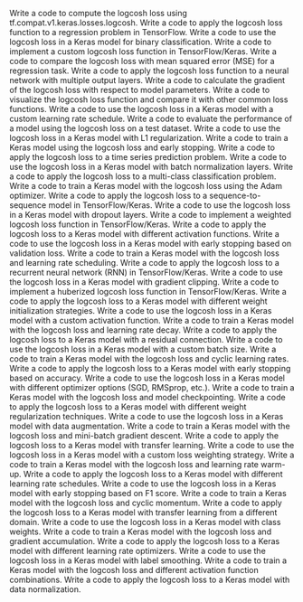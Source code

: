 Write a code to compute the logcosh loss using tf.compat.v1.keras.losses.logcosh.
Write a code to apply the logcosh loss function to a regression problem in TensorFlow.
Write a code to use the logcosh loss in a Keras model for binary classification.
Write a code to implement a custom logcosh loss function in TensorFlow/Keras.
Write a code to compare the logcosh loss with mean squared error (MSE) for a regression task.
Write a code to apply the logcosh loss function to a neural network with multiple output layers.
Write a code to calculate the gradient of the logcosh loss with respect to model parameters.
Write a code to visualize the logcosh loss function and compare it with other common loss functions.
Write a code to use the logcosh loss in a Keras model with a custom learning rate schedule.
Write a code to evaluate the performance of a model using the logcosh loss on a test dataset.
Write a code to use the logcosh loss in a Keras model with L1 regularization.
Write a code to train a Keras model using the logcosh loss and early stopping.
Write a code to apply the logcosh loss to a time series prediction problem.
Write a code to use the logcosh loss in a Keras model with batch normalization layers.
Write a code to apply the logcosh loss to a multi-class classification problem.
Write a code to train a Keras model with the logcosh loss using the Adam optimizer.
Write a code to apply the logcosh loss to a sequence-to-sequence model in TensorFlow/Keras.
Write a code to use the logcosh loss in a Keras model with dropout layers.
Write a code to implement a weighted logcosh loss function in TensorFlow/Keras.
Write a code to apply the logcosh loss to a Keras model with different activation functions.
Write a code to use the logcosh loss in a Keras model with early stopping based on validation loss.
Write a code to train a Keras model with the logcosh loss and learning rate scheduling.
Write a code to apply the logcosh loss to a recurrent neural network (RNN) in TensorFlow/Keras.
Write a code to use the logcosh loss in a Keras model with gradient clipping.
Write a code to implement a huberized logcosh loss function in TensorFlow/Keras.
Write a code to apply the logcosh loss to a Keras model with different weight initialization strategies.
Write a code to use the logcosh loss in a Keras model with a custom activation function.
Write a code to train a Keras model with the logcosh loss and learning rate decay.
Write a code to apply the logcosh loss to a Keras model with a residual connection.
Write a code to use the logcosh loss in a Keras model with a custom batch size.
Write a code to train a Keras model with the logcosh loss and cyclic learning rates.
Write a code to apply the logcosh loss to a Keras model with early stopping based on accuracy.
Write a code to use the logcosh loss in a Keras model with different optimizer options (SGD, RMSprop, etc.).
Write a code to train a Keras model with the logcosh loss and model checkpointing.
Write a code to apply the logcosh loss to a Keras model with different weight regularization techniques.
Write a code to use the logcosh loss in a Keras model with data augmentation.
Write a code to train a Keras model with the logcosh loss and mini-batch gradient descent.
Write a code to apply the logcosh loss to a Keras model with transfer learning.
Write a code to use the logcosh loss in a Keras model with a custom loss weighting strategy.
Write a code to train a Keras model with the logcosh loss and learning rate warm-up.
Write a code to apply the logcosh loss to a Keras model with different learning rate schedules.
Write a code to use the logcosh loss in a Keras model with early stopping based on F1 score.
Write a code to train a Keras model with the logcosh loss and cyclic momentum.
Write a code to apply the logcosh loss to a Keras model with transfer learning from a different domain.
Write a code to use the logcosh loss in a Keras model with class weights.
Write a code to train a Keras model with the logcosh loss and gradient accumulation.
Write a code to apply the logcosh loss to a Keras model with different learning rate optimizers.
Write a code to use the logcosh loss in a Keras model with label smoothing.
Write a code to train a Keras model with the logcosh loss and different activation function combinations.
Write a code to apply the logcosh loss to a Keras model with data normalization.